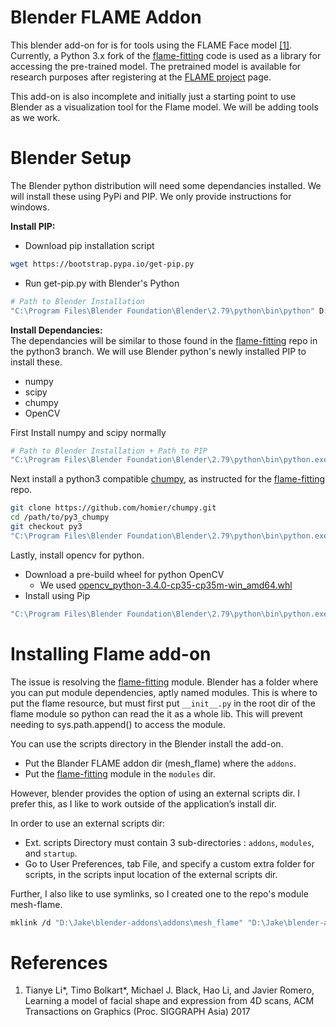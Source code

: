 # Blender FLAME Addon
This blender add-on for is for tools using the FLAME Face model [\[1\]](#references). Currently, a Python 3.x fork of the [flame-fitting](https://github.com/spacejake/flame-fitting) code is used as a library for accessing the pre-trained model. The pretrained model is available for research purposes after registering at the [FLAME project](http://flame.is.tue.mpg.de) page.
  
This add-on is also incomplete and initially just a starting point to use Blender as a visualization tool for the Flame model. We will be adding tools as we work.

# Blender Setup
The Blender python distribution will need some dependancies installed. We will install these using PyPi and PIP. We only provide instructions for windows.
  
__Install PIP:__  
* Download pip installation script
``` bash
wget https://bootstrap.pypa.io/get-pip.py
```
* Run get-pip.py with Blender's Python
``` bash
# Path to Blender Installation
"C:\Program Files\Blender Foundation\Blender\2.79\python\bin\python" D:\Jake\blender-addons\get-pip.py
```
  
__Install Dependancies:__  
The dependancies will be similar to those found in the [flame-fitting](https://github.com/spacejake/flame-fitting/tree/python3) repo in the python3 branch. We will use Blender python's newly installed PIP to install these.
* numpy
* scipy
* chumpy
* OpenCV
  
First Install numpy and scipy normally
``` bash
# Path to Blender Installation + Path to PIP
"C:\Program Files\Blender Foundation\Blender\2.79\python\bin\python.exe" "C:\Program Files\Blender Foundation\Blender\2.79\python\Scripts\pip3.exe" install numpy scipy
```
  
Next install a python3 compatible [chumpy](https://github.com/homier/chumpy), as instructed for the [flame-fitting](https://github.com/spacejake/flame-fitting/tree/python3) repo.
``` bash
git clone https://github.com/homier/chumpy.git
cd /path/to/py3_chumpy
git checkout py3
"C:\Program Files\Blender Foundation\Blender\2.79\python\bin\python.exe" "C:\Program Files\Blender Foundation\Blender\2.79\python\Scripts\pip3.exe" install .
```
  
Lastly, install opencv for python. 
* Download a pre-build wheel for python OpenCV 
  * We used [opencv_python-3.4.0-cp35-cp35m-win_amd64.whl](http://www.lfd.uci.edu/~gohlke/pythonlibs/#opencv)
* Install using Pip
``` bash
"C:\Program Files\Blender Foundation\Blender\2.79\python\bin\python.exe" "C:\Program Files\Blender Foundation\Blender\2.79\python\Scripts\pip3.exe" install opencv_python-3.4.0-cp35-cp35m-win_amd64.whl
```

# Installing Flame add-on
The issue is resolving the [flame-fitting](https://github.com/spacejake/flame-fitting) module. Blender has a folder where you can put module dependencies, aptly named modules. This is where to put the flame resource, but must first put `__init__.py` in the root dir of the flame module so python can read the it as a whole lib. This will prevent needing to sys.path.append() to access the module.
  
You can use the scripts directory in the Blender install the add-on. 
* Put the Blander FLAME addon dir (mesh_flame) where the `addons`. 
* Put the [flame-fitting](https://github.com/spacejake/flame-fitting) module in the `modules` dir. 
  
However, blender provides the option of using an external scripts dir. I prefer this, as I like to work outside of the application’s install dir.
  
In order to use an external scripts dir:
* Ext. scripts Directory must contain 3 sub-directories : `addons`, `modules`, and `startup`.
* Go to User Preferences, tab File, and specify a custom extra folder for scripts, in the scripts input location of the external scripts dir.
  
Further, I also like to use symlinks, so I created one to the repo's module mesh-flame.
``` bash
mklink /d "D:\Jake\blender-addons\addons\mesh_flame" "D:\Jake\blender-addons\dev\blender-flame-addon\mesh_flame"
```

# References
1. Tianye Li*, Timo Bolkart*, Michael J. Black, Hao Li, and Javier Romero, Learning a model of facial shape and expression from 4D scans, ACM Transactions on Graphics (Proc. SIGGRAPH Asia) 2017
